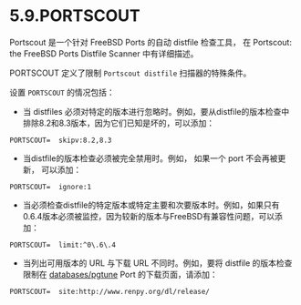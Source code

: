 # 5.9.PORTSCOUT

Portscout 是一个针对 FreeBSD Ports  的自动 distfile 检查工具， 在 Portscout: the FreeBSD Ports Distfile Scanner 中有详细描述。

PORTSCOUT 定义了限制 `Portscout distfile` 扫描器的特殊条件。

设置 `PORTSCOUT` 的情况包括：

- 当 distfiles 必须对特定的版本进行忽略时。例如，要从distfile的版本检查中排除8.2和8.3版本，因为它们已知是坏的，可以添加：

```shell
PORTSCOUT=	skipv:8.2,8.3
```

- 当distfile的版本检查必须被完全禁用时。例如， 如果一个 port 不会再被更新， 可以添加：

```shell
PORTSCOUT=	ignore:1
```

- 当必须检查distfile的特定版本或特定主要和次要版本时。例如，如果只有0.6.4版本必须被监控，因为较新的版本与FreeBSD有兼容性问题，可以添加：

```shell
PORTSCOUT=	limit:^0\.6\.4
```

- 当列出可用版本的 URL 与下载 URL 不同时。例如，要将 distfile 的版本检查限制在 [databases/pgtune](https://cgit.freebsd.org/ports/tree/databases/pgtune/)  Port 的下载页面，请添加：

```shell
PORTSCOUT=	site:http://www.renpy.org/dl/release/
```

  


